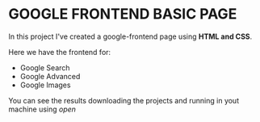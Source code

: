 # GOOGLE FRONTEND BASIC PAGE

In this project I've created a google-frontend page using **HTML and CSS**.

Here we have the frontend for:
* Google Search
* Google Advanced 
* Google Images

You can see the results downloading the projects and running in yout machine using *open <nameoffile>*

